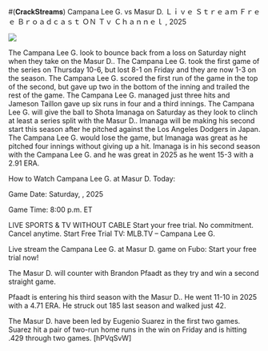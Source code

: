 #(𝐂𝐫𝐚𝐜𝐤𝐒𝐭𝐫𝐞𝐚𝐦𝐬) Campana Lee G. vs Masur D. Ｌｉｖｅ Ｓｔｒｅａｍ Ｆｒｅｅ Ｂｒｏａｄｃａｓｔ ＯＮ Ｔｖ Ｃｈａｎｎｅｌ , 2025  
  
  
[![](https://i.imgur.com/qSNzIqt.png)](https://movie.rssnews.media/wuJvjpux.php)  
  
The Campana Lee G. look to bounce back from a loss on Saturday night when they take on the Masur D.. The Campana Lee G. took the first game of the series on Thursday 10-6, but lost 8-1 on Friday and they are now 1-3 on the season. The Campana Lee G. scored the first run of the game in the top of the second, but gave up two in the bottom of the inning and trailed the rest of the game. The Campana Lee G. managed just three hits and Jameson Taillon gave up six runs in four and a third innings. The Campana Lee G. will give the ball to Shota Imanaga on Saturday as they look to clinch at least a series split with the Masur D.. Imanaga will be making his second start this season after he pitched against the Los Angeles Dodgers in Japan. The Campana Lee G. would lose the game, but Imanaga was great as he pitched four innings without giving up a hit. Imanaga is in his second season with the Campana Lee G. and he was great in 2025 as he went 15-3 with a 2.91 ERA.

How to Watch Campana Lee G. at Masur D. Today:

Game Date: Saturday, , 2025

Game Time: 8:00 p.m. ET

LIVE SPORTS & TV WITHOUT CABLE
Start your free trial. No commitment. Cancel anytime.
Start Free Trial
TV: MLB.TV – Campana Lee G.

Live stream the Campana Lee G. at Masur D. game on Fubo: Start your free trial now!

The Masur D. will counter with Brandon Pfaadt as they try and win a second straight game.

Pfaadt is entering his third season with the Masur D.. He went 11-10 in 2025 with a 4.71 ERA. He struck out 185 last season and walked just 42.

The Masur D. have been led by Eugenio Suarez in the first two games. Suarez hit a pair of two-run home runs in the win on Friday and is hitting .429 through two games. [hPVqSvW]